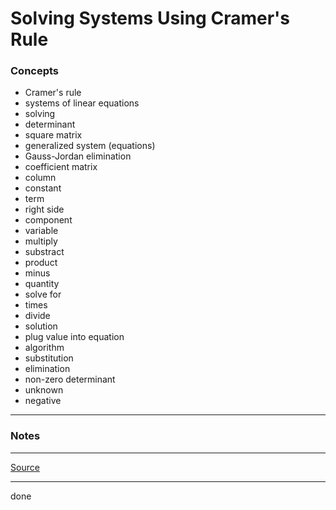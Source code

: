 # Solving Systems Using Cramer's Rule

### Concepts

- Cramer's rule
- systems of linear equations
- solving
- determinant
- square matrix
- generalized system (equations)
- Gauss-Jordan elimination
- coefficient matrix
- column
- constant
- term
- right side
- component
- variable
- multiply
- substract
- product
- minus
- quantity
- solve for
- times
- divide
- solution
- plug value into equation
- algorithm
- substitution
- elimination
- non-zero determinant
- unknown
- negative

---

### Notes

---

[Source](https://youtu.be/RdLo-9jh2EM)

---

done